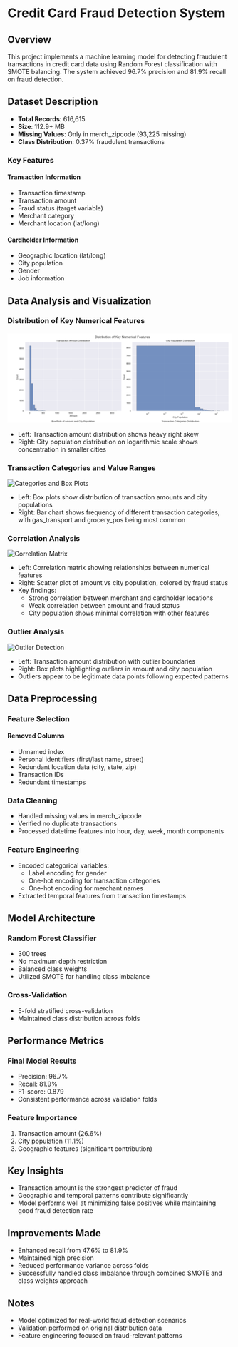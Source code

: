 # Credit Card Fraud Detection System

## Overview
This project implements a machine learning model for detecting fraudulent transactions in credit card data using Random Forest classification with SMOTE balancing. The system achieved 96.7% precision and 81.9% recall on fraud detection.

## Dataset Description
- **Total Records**: 616,615
- **Size**: 112.9+ MB
- **Missing Values**: Only in merch_zipcode (93,225 missing)
- **Class Distribution**: 0.37% fraudulent transactions

### Key Features
#### Transaction Information
- Transaction timestamp
- Transaction amount
- Fraud status (target variable)
- Merchant category
- Merchant location (lat/long)

#### Cardholder Information
- Geographic location (lat/long)
- City population
- Gender
- Job information

## Data Analysis and Visualization

### Distribution of Key Numerical Features
![Distribution Analysis](./images/image01)
- Left: Transaction amount distribution shows heavy right skew
- Right: City population distribution on logarithmic scale shows concentration in smaller cities

### Transaction Categories and Value Ranges
![Categories and Box Plots](image2.png)
- Left: Box plots show distribution of transaction amounts and city populations
- Right: Bar chart shows frequency of different transaction categories, with gas_transport and grocery_pos being most common

### Correlation Analysis
![Correlation Matrix](image3.png)
- Left: Correlation matrix showing relationships between numerical features
- Right: Scatter plot of amount vs city population, colored by fraud status
- Key findings:
  - Strong correlation between merchant and cardholder locations
  - Weak correlation between amount and fraud status
  - City population shows minimal correlation with other features

### Outlier Analysis
![Outlier Detection](image4.png)
- Left: Transaction amount distribution with outlier boundaries
- Right: Box plots highlighting outliers in amount and city population
- Outliers appear to be legitimate data points following expected patterns

## Data Preprocessing

### Feature Selection
#### Removed Columns
- Unnamed index
- Personal identifiers (first/last name, street)
- Redundant location data (city, state, zip)
- Transaction IDs
- Redundant timestamps

### Data Cleaning
- Handled missing values in merch_zipcode
- Verified no duplicate transactions
- Processed datetime features into hour, day, week, month components

### Feature Engineering
- Encoded categorical variables:
  - Label encoding for gender
  - One-hot encoding for transaction categories
  - One-hot encoding for merchant names
- Extracted temporal features from transaction timestamps

## Model Architecture

### Random Forest Classifier
- 300 trees
- No maximum depth restriction
- Balanced class weights
- Utilized SMOTE for handling class imbalance

### Cross-Validation
- 5-fold stratified cross-validation
- Maintained class distribution across folds

## Performance Metrics

### Final Model Results
- Precision: 96.7%
- Recall: 81.9%
- F1-score: 0.879
- Consistent performance across validation folds

### Feature Importance
1. Transaction amount (26.6%)
2. City population (11.1%)
3. Geographic features (significant contribution)

## Key Insights
- Transaction amount is the strongest predictor of fraud
- Geographic and temporal patterns contribute significantly
- Model performs well at minimizing false positives while maintaining good fraud detection rate

## Improvements Made
- Enhanced recall from 47.6% to 81.9%
- Maintained high precision
- Reduced performance variance across folds
- Successfully handled class imbalance through combined SMOTE and class weights approach

## Notes
- Model optimized for real-world fraud detection scenarios
- Validation performed on original distribution data
- Feature engineering focused on fraud-relevant patterns
